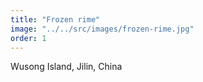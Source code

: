 ```yaml
---
title: "Frozen rime"
image: "../../src/images/frozen-rime.jpg"
order: 1
---
```


Wusong Island, Jilin, China
